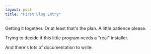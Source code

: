 ```yaml
---
layout: post
title: "First Blog Entry"
---
```


Getting it together. Or at least that's the plan. A little patience please.

Trying to decide if this little program needs a "real" installer.

And there's lots of documentation to write.
